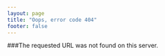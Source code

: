 ```yaml
---
layout: page
title: "Oops, error code 404"
footer: false
---
```


###The requested URL was not found on this server.